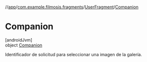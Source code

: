 //[app](../../../../index.md)/[com.example.filmosis.fragments](../../index.md)/[UserFragment](../index.md)/[Companion](index.md)

# Companion

[androidJvm]\
object [Companion](index.md)

Identificador de solicitud para seleccionar una imagen de la galería.
